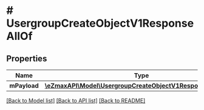 # # UsergroupCreateObjectV1ResponseAllOf

## Properties

Name | Type | Description | Notes
------------ | ------------- | ------------- | -------------
**mPayload** | [**\eZmaxAPI\Model\UsergroupCreateObjectV1ResponseMPayload**](UsergroupCreateObjectV1ResponseMPayload.md) |  |

[[Back to Model list]](../../README.md#models) [[Back to API list]](../../README.md#endpoints) [[Back to README]](../../README.md)
